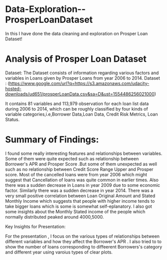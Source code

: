 # Data-Exploration--ProsperLoanDataset
In this I have done the data cleaning and exploration on Prosper Loan Dataset!
# Analysis of Prosper Loan Dataset

Dataset:
The Dataset consists of information regarding various factors and variables in Loans given by Prosper Loans from year 2006 to 2014.
Dataset : (https://www.google.com/url?q=https://s3.amazonaws.com/udacity-hosted-downloads/ud651/prosperLoanData.csv&sa=D&ust=1554486256021000)

It contains 81 variables and 113,979 observation for each loan list data during 2006 to 2014, which can be roughly classified by four kinds of variable categories,i.e,Borrower Data,Loan Data, Credit Risk Metrics, Loan Status.

# Summary of Findings:

I found some really interesting features and relationships between variables. Some of them were quite expected such as relationship between Borrower's APR and Prosper Score .But some of them unexpected as well such as no relationship between Credit Score Range Upper and Prosper score.
Most of the cancelled loans were from year 2006 which might suggest that Cancellation of loans was quite common in earlier times.
Also there was a sudden decrease in Loans in year 2009 due to some economic factor.
Similarly there was a sudden decrease in year 2014. There was a very small positive correlation between Loan Original Amount and Stated Monthly Income which suggests that people with higher income tends to take bigger loans which is some is somewhat self-eplanatory. 
I also got some insights about the Monthly Stated income of the people which normally distributed peaked around 4000,5000.

Key Insights for Presentation:

For the presentation , I focus on the various types of relationships between different variables and how they affect the Borrower's APR . I also tried to to show the number of loans corresponding to diffeerent Borrowers's category and different year using varoius types of clear plots.
